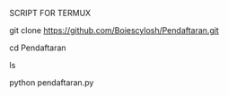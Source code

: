 SCRIPT FOR TERMUX

git clone https://github.com/Boiescylosh/Pendaftaran.git

cd Pendaftaran

ls

python pendaftaran.py
